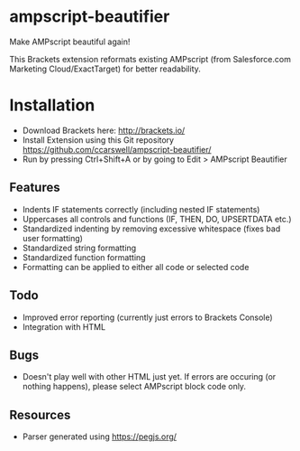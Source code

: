 # ampscript-beautifier
Make AMPscript beautiful again!

This Brackets extension reformats existing AMPscript (from Salesforce.com Marketing Cloud/ExactTarget) for better readability.

# Installation
- Download Brackets here: http://brackets.io/
- Install Extension using this Git repository https://github.com/ccarswell/ampscript-beautifier/
- Run by pressing Ctrl+Shift+A or by going to Edit > AMPscript Beautifier

## Features

- Indents IF statements correctly (including nested IF statements)
- Uppercases all controls and functions (IF, THEN, DO, UPSERTDATA etc.)
- Standardized indenting by removing excessive whitespace (fixes bad user formatting)
- Standardized string formatting
- Standardized function formatting
- Formatting can be applied to either all code or selected code

## Todo

- Improved error reporting (currently just errors to Brackets Console)
- Integration with HTML

## Bugs
- Doesn't play well with other HTML just yet.  If errors are occuring (or nothing happens), please select AMPscript block code only.

## Resources
- Parser generated using https://pegjs.org/
